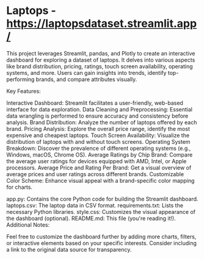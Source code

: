 # Laptops - https://laptopsdataset.streamlit.app/
This project leverages Streamlit, pandas, and Plotly to create an interactive dashboard for exploring a dataset of laptops. It delves into various aspects like brand distribution, pricing, ratings, touch screen availability, operating systems, and more. Users can gain insights into trends, identify top-performing brands, and compare attributes visually.

Key Features:

Interactive Dashboard: Streamlit facilitates a user-friendly, web-based interface for data exploration.
Data Cleaning and Preprocessing: Essential data wrangling is performed to ensure accuracy and consistency before analysis.
Brand Distribution: Analyze the number of laptops offered by each brand.
Pricing Analysis: Explore the overall price range, identify the most expensive and cheapest laptops.
Touch Screen Availability: Visualize the distribution of laptops with and without touch screens.
Operating System Breakdown: Discover the prevalence of different operating systems (e.g., Windows, macOS, Chrome OS).
Average Ratings by Chip Brand: Compare the average user ratings for devices equipped with AMD, Intel, or Apple processors.
Average Price and Rating Per Brand: Get a visual overview of average prices and user ratings across different brands.
Customizable Color Scheme: Enhance visual appeal with a brand-specific color mapping for charts.


app.py: Contains the core Python code for building the Streamlit dashboard.
laptops.csv: The laptop data in CSV format.
requirements.txt: Lists the necessary Python libraries.
style.css: Customizes the visual appearance of the dashboard (optional).
README.md: This file (you're reading it!).
Additional Notes:

Feel free to customize the dashboard further by adding more charts, filters, or interactive elements based on your specific interests.
Consider including a link to the original data source for transparency.
